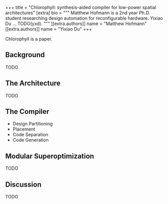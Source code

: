 +++
title = "Chlorophyll: synthesis-aided compiler for low-power spatial architectures"
[extra]
bio = """
  Matthew Hofmann is a 2nd year Ph.D. student researching design automation for reconfigurable hardware. Yixiao Du ... TODO(yxd).
"""
[[extra.authors]]
name = "Matthew Hofmann"
[[extra.authors]]
name = "Yixiao Du"
+++

Chlorophyll is a paper.

## Background

TODO

## The Architecture

TODO

## The Compiler

* Design Partitioning
* Placement
* Code Separation
* Code Generation

## Modular Superoptimization

TODO

## Discussion

TODO

